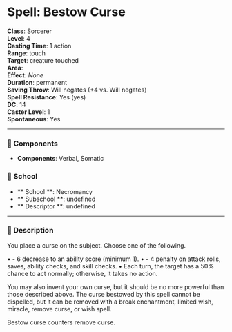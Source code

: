 
# Spell: Bestow Curse
**Class**: Sorcerer  
**Level**: 4  
**Casting Time**: 1 action  
**Range**: touch  
**Target**: creature touched  
**Area**:   
**Effect**: _None_  
**Duration**: permanent  
**Saving Throw**: Will negates (+4 vs. Will negates)  
**Spell Resistance**: Yes (yes)  
**DC**: 14  
**Caster Level**: 1  
**Spontaneous**: Yes

---

### 🔮 Components
- **Components**: Verbal, Somatic

### 🏫 School
- ** School **: Necromancy
- ** Subschool **: undefined
- ** Descriptor **: undefined
---

### 📜 Description
You place a curse on the subject. Choose one of the following.

• - 6 decrease to an ability score (minimum 1). 
• - 4 penalty on attack rolls, saves, ability checks, and skill checks. 
• Each turn, the target has a 50% chance to act normally; otherwise, it takes no action.

You may also invent your own curse, but it should be no more powerful than those described above. The curse bestowed by this spell cannot be dispelled, but it can be removed with a break enchantment, limited wish, miracle, remove curse, or wish spell.

Bestow curse counters remove curse.
